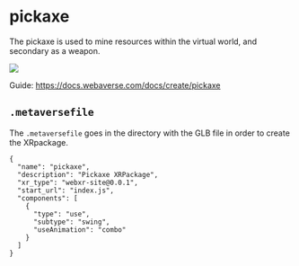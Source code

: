 # pickaxe

The pickaxe is used to mine resources within the virtual world, and secondary as a weapon.

![](https://i.imgur.com/9EirDxD.png)

Guide: https://docs.webaverse.com/docs/create/pickaxe


## `.metaversefile`

The `.metaversefile` goes in the directory with the GLB file in order to create the XRpackage.

```
{
  "name": "pickaxe",
  "description": "Pickaxe XRPackage",
  "xr_type": "webxr-site@0.0.1",
  "start_url": "index.js",
  "components": [
    {
      "type": "use",
      "subtype": "swing",
      "useAnimation": "combo"
    }
  ]
}
```
